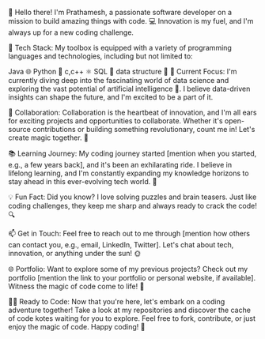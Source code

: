 👋 Hello there! I'm Prathamesh, a passionate software developer on a mission to build amazing things with code. 💻 Innovation is my fuel, and I'm always up for a new coding challenge.

🔧 Tech Stack: My toolbox is equipped with a variety of programming languages and technologies, including but not limited to:

Java 🌐
Python 🐍
c,c++ ⚛️
SQL 🚀
data structure 🎸
🌱 Current Focus: I'm currently diving deep into the fascinating world of data science and exploring the vast potential of artificial intelligence 🤖. I believe data-driven insights can shape the future, and I'm excited to be a part of it.

🤝 Collaboration: Collaboration is the heartbeat of innovation, and I'm all ears for exciting projects and opportunities to collaborate. Whether it's open-source contributions or building something revolutionary, count me in! Let's create magic together. 🌟

📚 Learning Journey: My coding journey started [mention when you started, e.g., a few years back], and it's been an exhilarating ride. I believe in lifelong learning, and I'm constantly expanding my knowledge horizons to stay ahead in this ever-evolving tech world. 📖

💡 Fun Fact: Did you know? I love solving puzzles and brain teasers. Just like coding challenges, they keep me sharp and always ready to crack the code! 🔍

📫 Get in Touch: Feel free to reach out to me through [mention how others can contact you, e.g., email, LinkedIn, Twitter]. Let's chat about tech, innovation, or anything under the sun! 🌞

🌐 Portfolio: Want to explore some of my previous projects? Check out my portfolio [mention the link to your portfolio or personal website, if available]. Witness the magic of code come to life! 🎉

🏃‍♂️ Ready to Code: Now that you're here, let's embark on a coding adventure together! Take a look at my repositories and discover the cache of code kotes waiting for you to explore. Feel free to fork, contribute, or just enjoy the magic of code. Happy coding! 💫
